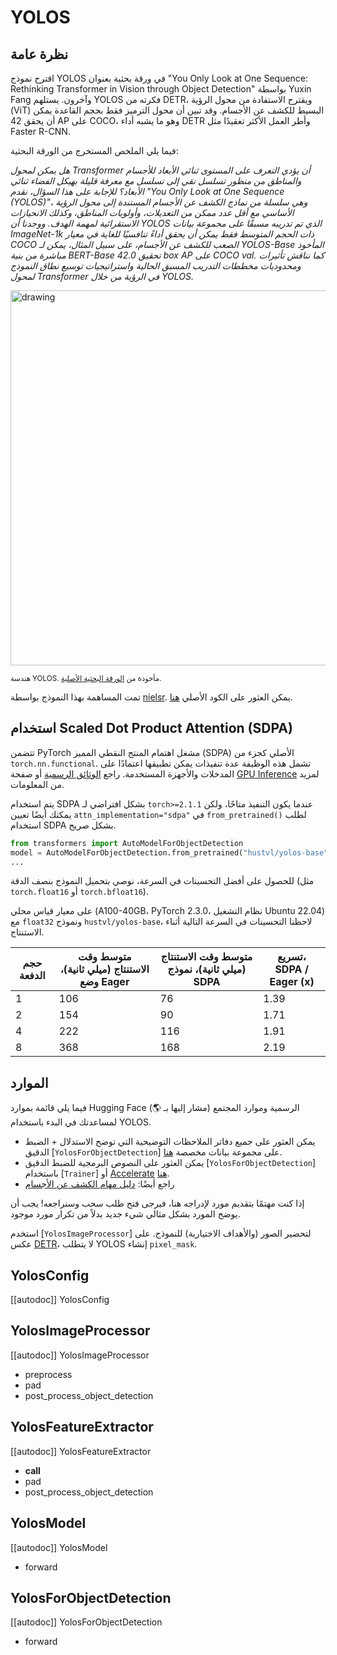 # YOLOS

## نظرة عامة

اقترح نموذج YOLOS في ورقة بحثية بعنوان "You Only Look at One Sequence: Rethinking Transformer in Vision through Object Detection" بواسطة Yuxin Fang وآخرون. يستلهم YOLOS فكرته من DETR، ويقترح الاستفادة من محول الرؤية (ViT) البسيط للكشف عن الأجسام. وقد تبين أن محول الترميز فقط بحجم القاعدة يمكن أن يحقق 42 AP على COCO، وهو ما يشبه أداء DETR وأطر العمل الأكثر تعقيدًا مثل Faster R-CNN.

فيما يلي الملخص المستخرج من الورقة البحثية:

*هل يمكن لمحول Transformer أن يؤدي التعرف على المستوى ثنائي الأبعاد للأجسام والمناطق من منظور تسلسل نقي إلى تسلسل مع معرفة قليلة بهيكل الفضاء ثنائي الأبعاد؟ للإجابة على هذا السؤال، نقدم "You Only Look at One Sequence (YOLOS)"، وهي سلسلة من نماذج الكشف عن الأجسام المستندة إلى محول الرؤية الأساسي مع أقل عدد ممكن من التعديلات، وأولويات المناطق، وكذلك الانحيازات الاستقرائية لمهمة الهدف. ووجدنا أن YOLOS الذي تم تدريبه مسبقًا على مجموعة بيانات ImageNet-1k ذات الحجم المتوسط فقط يمكن أن يحقق أداءً تنافسيًا للغاية في معيار COCO الصعب للكشف عن الأجسام، على سبيل المثال، يمكن لـ YOLOS-Base المأخوذ مباشرة من بنية BERT-Base تحقيق 42.0 box AP على COCO val. كما نناقش تأثيرات ومحدوديات مخططات التدريب المسبق الحالية واستراتيجيات توسيع نطاق النموذج لمحول Transformer في الرؤية من خلال YOLOS.*

<img src="https://huggingface.co/datasets/huggingface/documentation-images/resolve/main/yolos_architecture.png" alt="drawing" width="600"/>

<small>هندسة YOLOS. مأخوذة من <a href="https://arxiv.org/abs/2106.00666">الورقة البحثية الأصلية</a>.</small>

تمت المساهمة بهذا النموذج بواسطة [nielsr](https://huggingface.co/nielsr). يمكن العثور على الكود الأصلي [هنا](https://github.com/hustvl/YOLOS).

## استخدام Scaled Dot Product Attention (SDPA)

تتضمن PyTorch مشغل اهتمام المنتج النقطي المميز (SDPA) الأصلي كجزء من `torch.nn.functional`. تشمل هذه الوظيفة عدة تنفيذات يمكن تطبيقها اعتمادًا على المدخلات والأجهزة المستخدمة. راجع [الوثائق الرسمية](https://pytorch.org/docs/stable/generated/torch.nn.functional.scaled_dot_product_attention.html) أو صفحة [GPU Inference](https://huggingface.co/docs/transformers/main/en/perf_infer_gpu_one#pytorch-scaled-dot-product-attention) لمزيد من المعلومات.

يتم استخدام SDPA بشكل افتراضي لـ `torch>=2.1.1` عندما يكون التنفيذ متاحًا، ولكن يمكنك أيضًا تعيين `attn_implementation="sdpa"` في `from_pretrained()` لطلب استخدام SDPA بشكل صريح.

```py
from transformers import AutoModelForObjectDetection
model = AutoModelForObjectDetection.from_pretrained("hustvl/yolos-base", attn_implementation="sdpa", torch_dtype=torch.float16)
...
```

للحصول على أفضل التحسينات في السرعة، نوصي بتحميل النموذج بنصف الدقة (مثل `torch.float16` أو `torch.bfloat16`).

على معيار قياس محلي (A100-40GB، PyTorch 2.3.0، نظام التشغيل Ubuntu 22.04) مع `float32` ونموذج `hustvl/yolos-base`، لاحظنا التحسينات في السرعة التالية أثناء الاستنتاج.

| حجم الدفعة | متوسط وقت الاستنتاج (ميلي ثانية)، وضع Eager | متوسط وقت الاستنتاج (ميلي ثانية)، نموذج SDPA | تسريع، SDPA / Eager (x) |
|--------------|-------------------------------------------|-------------------------------------------|------------------------------|
| 1 | 106 | 76 | 1.39 |
| 2 | 154 | 90 | 1.71 |
| 4 | 222 | 116 | 1.91 |
| 8 | 368 | 168 | 2.19 |

## الموارد

فيما يلي قائمة بموارد Hugging Face الرسمية وموارد المجتمع (مشار إليها بـ 🌎) لمساعدتك في البدء باستخدام YOLOS.

<PipelineTag pipeline="object-detection"/>

- يمكن العثور على جميع دفاتر الملاحظات التوضيحية التي توضح الاستدلال + الضبط الدقيق [`YolosForObjectDetection`] على مجموعة بيانات مخصصة [هنا](https://github.com/NielsRogge/Transformers-Tutorials/tree/master/YOLOS).
- يمكن العثور على النصوص البرمجية للضبط الدقيق [`YolosForObjectDetection`] باستخدام [`Trainer`] أو [Accelerate](https://huggingface.co/docs/accelerate/index) [هنا](https://github.com/huggingface/transformers/tree/main/examples/pytorch/object-detection).
- راجع أيضًا: [دليل مهام الكشف عن الأجسام](../tasks/object_detection)

إذا كنت مهتمًا بتقديم مورد لإدراجه هنا، فيرجى فتح طلب سحب وسنراجعه! يجب أن يوضح المورد بشكل مثالي شيء جديد بدلاً من تكرار مورد موجود.

<Tip>

استخدم [`YolosImageProcessor`] لتحضير الصور (والأهداف الاختيارية) للنموذج. على عكس [DETR](detr)، لا يتطلب YOLOS إنشاء `pixel_mask`.

</Tip>

## YolosConfig

[[autodoc]] YolosConfig

## YolosImageProcessor

[[autodoc]] YolosImageProcessor

- preprocess
- pad
- post_process_object_detection

## YolosFeatureExtractor

[[autodoc]] YolosFeatureExtractor

- __call__
- pad
- post_process_object_detection

## YolosModel

[[autodoc]] YolosModel

- forward

## YolosForObjectDetection

[[autodoc]] YolosForObjectDetection

- forward